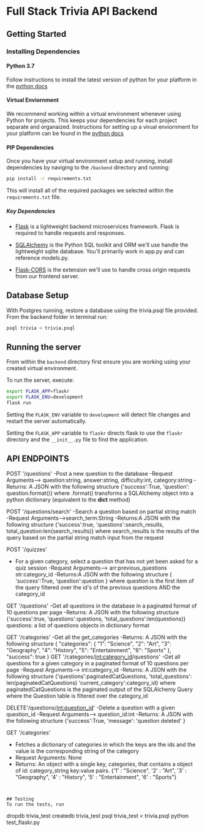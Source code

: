 # Full Stack Trivia API Backend

## Getting Started

### Installing Dependencies

#### Python 3.7

Follow instructions to install the latest version of python for your platform in the [python docs](https://docs.python.org/3/using/unix.html#getting-and-installing-the-latest-version-of-python)

#### Virtual Enviornment

We recommend working within a virtual environment whenever using Python for projects. This keeps your dependencies for each project separate and organaized. Instructions for setting up a virual enviornment for your platform can be found in the [python docs](https://packaging.python.org/guides/installing-using-pip-and-virtual-environments/)

#### PIP Dependencies

Once you have your virtual environment setup and running, install dependencies by naviging to the `/backend` directory and running:

```bash
pip install -r requirements.txt
```

This will install all of the required packages we selected within the `requirements.txt` file.

##### Key Dependencies

- [Flask](http://flask.pocoo.org/)  is a lightweight backend microservices framework. Flask is required to handle requests and responses.

- [SQLAlchemy](https://www.sqlalchemy.org/) is the Python SQL toolkit and ORM we'll use handle the lightweight sqlite database. You'll primarily work in app.py and can reference models.py.

- [Flask-CORS](https://flask-cors.readthedocs.io/en/latest/#) is the extension we'll use to handle cross origin requests from our frontend server.

## Database Setup
With Postgres running, restore a database using the trivia.psql file provided. From the backend folder in terminal run:
```bash
psql trivia < trivia.psql
```

## Running the server

From within the `backend` directory first ensure you are working using your created virtual environment.

To run the server, execute:

```bash
export FLASK_APP=flaskr
export FLASK_ENV=development
flask run
```

Setting the `FLASK_ENV` variable to `development` will detect file changes and restart the server automatically.

Setting the `FLASK_APP` variable to `flaskr` directs flask to use the `flaskr` directory and the `__init__.py` file to find the application.




## API ENDPOINTS

POST '/questions'
-Post a new question to the database
-Request Arguments--> question:string, answer:string, difficulty:int, category:string
-Returns: A JSON with the following structure
{'success':True,
'question': question.format()} where .format() transforms a SQLAlchemy object
into a python dictionary (equivalent to the __dict__ method)

POST '/questions/search'
-Search a question based on partial string match
-Request Arguments-->search_term:String
-Returns:A JSON with the following structure
{'success':true,
'questions':search_results,
total_question:len(search_results)}
where search_results is the results of the query based on the partial string match input from the request

POST '/quizzes'
- For a given category, select a question that has not yet been asked for a quiz session
-Request Arguments--> arr:previous_questions str:category_id
-Returns:A JSON with the following structure
{
  'success':True,
  'question':question
}
where question is the first item of the query filtered over the id's of the previous questions AND the category_id

GET '/questions'
-Get all questions in the database in a paginated format of 10 questions per page
-Returns: A JSON with the following structure
{'success':true,
'questions':questions,
'total_questions':len(questions)}
questions: a list of questions objects in dictionary format

GET '/categories'
-Get all the get_categories
-Returns: A JSON with the following structure
{
  "categories": {
    "1": "Science",
    "2": "Art",
    "3": "Geography",
    "4": "History",
    "5": "Entertainment",
    "6": "Sports"
  },
  "success": true
}
GET '/categories/<int:category_id>/questions'
-Get all questions for a given category in a paginated format of 10 questions per page
-Request Arguments--> int:category_id
-Returns: A JSON with the following structure
{'questions':paginatedCatQuestions,
'total_questions': len(paginatedCatQuestions)
'current_category':category_id}
where paginatedCatQuestions is the paginated output of the SQLAlchemy Query where the Question table is filtered over the category_id

DELETE'/questions/<int:question_id>'
-Delete a question with a given question_id
-Request Arguments--> question_id:int
-Returns: A JSON with the following structure
{'success':True,
'message': 'question deleted'
}


GET '/categories'
- Fetches a dictionary of categories in which the keys are the ids and the value is the corresponding string of the category
- Request Arguments: None
- Returns: An object with a single key, categories, that contains a object of id: category_string key:value pairs.
{'1' : "Science",
'2' : "Art",
'3' : "Geography",
'4' : "History",
'5' : "Entertainment",
'6' : "Sports"}

```


## Testing
To run the tests, run
```
dropdb trivia_test
createdb trivia_test
psql trivia_test < trivia.psql
python test_flaskr.py
```
